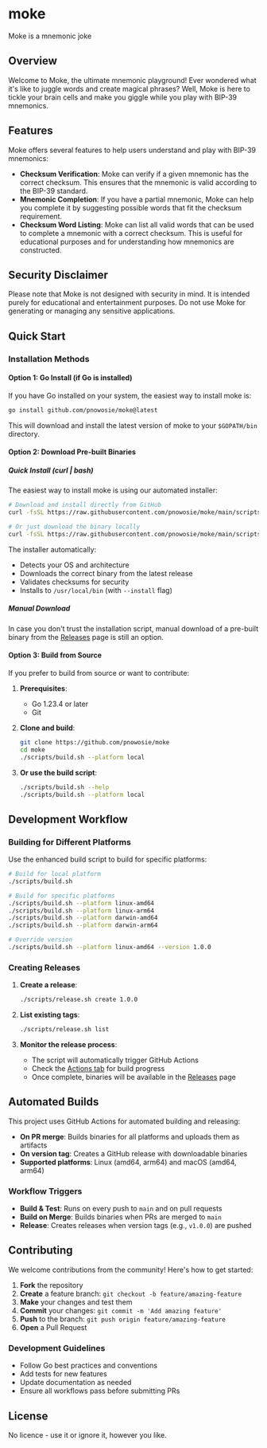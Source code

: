# moke

Moke is a mnemonic joke

## Overview

Welcome to Moke, the ultimate mnemonic playground! Ever wondered what it's like to juggle words and create magical phrases? Well, Moke is here to tickle your brain cells and make you giggle while you play with BIP-39 mnemonics.

## Features

Moke offers several features to help users understand and play with BIP-39 mnemonics:

- **Checksum Verification**: Moke can verify if a given mnemonic has the correct checksum. This ensures that the mnemonic is valid according to the BIP-39 standard.
- **Mnemonic Completion**: If you have a partial mnemonic, Moke can help you complete it by suggesting possible words that fit the checksum requirement.
- **Checksum Word Listing**: Moke can list all valid words that can be used to complete a mnemonic with a correct checksum. This is useful for educational purposes and for understanding how mnemonics are constructed.

## Security Disclaimer

Please note that Moke is not designed with security in mind. It is intended purely for educational and entertainment purposes. Do not use Moke for generating or managing any sensitive applications.

## Quick Start

### Installation Methods

#### Option 1: Go Install (if Go is installed)

If you have Go installed on your system, the easiest way to install moke is:

```bash
go install github.com/pnowosie/moke@latest
```

This will download and install the latest version of moke to your `$GOPATH/bin` directory.

#### Option 2: Download Pre-built Binaries

##### Quick Install (curl | bash)

The easiest way to install moke is using our automated installer:

```bash
# Download and install directly from GitHub
curl -fsSL https://raw.githubusercontent.com/pnowosie/moke/main/scripts/install.sh | bash -s -- --install

# Or just download the binary locally
curl -fsSL https://raw.githubusercontent.com/pnowosie/moke/main/scripts/install.sh | bash -s -- --download
```

The installer automatically:

- Detects your OS and architecture
- Downloads the correct binary from the latest release
- Validates checksums for security
- Installs to `/usr/local/bin` (with `--install` flag)

##### Manual Download

In case you don't trust the installation script, manual download of a pre-built binary from the [Releases](https://github.com/pnowosie/moke/releases) page is still an option.

#### Option 3: Build from Source

If you prefer to build from source or want to contribute:

1. **Prerequisites**:
   - Go 1.23.4 or later
   - Git

2. **Clone and build**:
   ```bash
   git clone https://github.com/pnowosie/moke
   cd moke
   ./scripts/build.sh --platform local
   ```

3. **Or use the build script**:
   ```bash
   ./scripts/build.sh --help
   ./scripts/build.sh --platform local
   ```

## Development Workflow

### Building for Different Platforms

Use the enhanced build script to build for specific platforms:

```bash
# Build for local platform
./scripts/build.sh

# Build for specific platforms
./scripts/build.sh --platform linux-amd64
./scripts/build.sh --platform linux-arm64
./scripts/build.sh --platform darwin-amd64
./scripts/build.sh --platform darwin-arm64

# Override version
./scripts/build.sh --platform linux-amd64 --version 1.0.0
```

### Creating Releases

1. **Create a release**:

   ```bash
   ./scripts/release.sh create 1.0.0
   ```

2. **List existing tags**:

   ```bash
   ./scripts/release.sh list
   ```

3. **Monitor the release process**:
   - The script will automatically trigger GitHub Actions
   - Check the [Actions tab](https://github.com/pnowosie/moke/actions) for build progress
   - Once complete, binaries will be available in the [Releases](https://github.com/pnowosie/moke/releases) page

## Automated Builds

This project uses GitHub Actions for automated building and releasing:

- **On PR merge**: Builds binaries for all platforms and uploads them as artifacts
- **On version tag**: Creates a GitHub release with downloadable binaries
- **Supported platforms**: Linux (amd64, arm64) and macOS (amd64, arm64)

### Workflow Triggers

- **Build & Test**: Runs on every push to `main` and on pull requests
- **Build on Merge**: Builds binaries when PRs are merged to `main`
- **Release**: Creates releases when version tags (e.g., `v1.0.0`) are pushed

## Contributing

We welcome contributions from the community! Here's how to get started:

1. **Fork** the repository
2. **Create** a feature branch: `git checkout -b feature/amazing-feature`
3. **Make** your changes and test them
4. **Commit** your changes: `git commit -m 'Add amazing feature'`
5. **Push** to the branch: `git push origin feature/amazing-feature`
6. **Open** a Pull Request

### Development Guidelines

- Follow Go best practices and conventions
- Add tests for new features
- Update documentation as needed
- Ensure all workflows pass before submitting PRs

## License

No licence - use it or ignore it, however you like.
